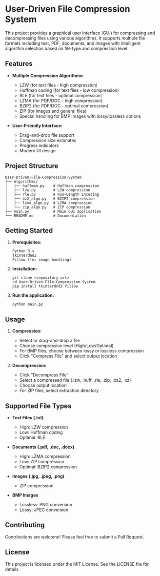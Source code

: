 # User-Driven File Compression System

This project provides a graphical user interface (GUI) for compressing and decompressing files using various algorithms. It supports multiple file formats including text, PDF, documents, and images with intelligent algorithm selection based on file type and compression level.

## Features

- **Multiple Compression Algorithms:**
  - LZW (for text files - high compression)
  - Huffman coding (for text files - low compression)
  - RLE (for text files - optimal compression)
  - LZMA (for PDF/DOC - high compression)
  - BZIP2 (for PDF/DOC - optimal compression)
  - ZIP (for images and general files)
  - Special handling for BMP images with lossy/lossless options

- **User-Friendly Interface:**
  - Drag-and-drop file support
  - Compression size estimates
  - Progress indicators
  - Modern UI design

## Project Structure

```
User-Driven-File-Compression-System
├── Algorithms/
│   ├── huffman.py    # Huffman compression
│   ├── lzw.py        # LZW compression
│   ├── rle.py        # Run-Length Encoding
│   ├── bz2_algo.py   # BZIP2 compression
│   ├── lzma_algo.py  # LZMA compression
│   └── zip_algo.py   # ZIP compression
├── main.py           # Main GUI application
└── README.md         # Documentation
```

## Getting Started

1. **Prerequisites:**
   ```
   Python 3.x
   tkinterdnd2
   Pillow (for image handling)
   ```

2. **Installation:**
   ```
   git clone <repository-url>
   cd User-Driven-File-Compression-System
   pip install tkinterdnd2 Pillow
   ```

3. **Run the application:**
   ```
   python main.py
   ```

## Usage

1. **Compression:**
   - Select or drag-and-drop a file
   - Choose compression level (High/Low/Optimal)
   - For BMP files, choose between lossy or lossless compression
   - Click "Compress File" and select output location

2. **Decompression:**
   - Click "Decompress File"
   - Select a compressed file (.lzw, .huff, .rle, .zip, .bz2, .xz)
   - Choose output location
   - For ZIP files, select extraction directory

## Supported File Types

- **Text Files (.txt)**
  - High: LZW compression
  - Low: Huffman coding
  - Optimal: RLE

- **Documents (.pdf, .doc, .docx)**
  - High: LZMA compression
  - Low: ZIP compression
  - Optimal: BZIP2 compression

- **Images (.jpg, .jpeg, .png)**
  - ZIP compression

- **BMP Images**
  - Lossless: PNG conversion
  - Lossy: JPEG conversion

## Contributing

Contributions are welcome! Please feel free to submit a Pull Request.

## License

This project is licensed under the MIT License. See the LICENSE file for details.